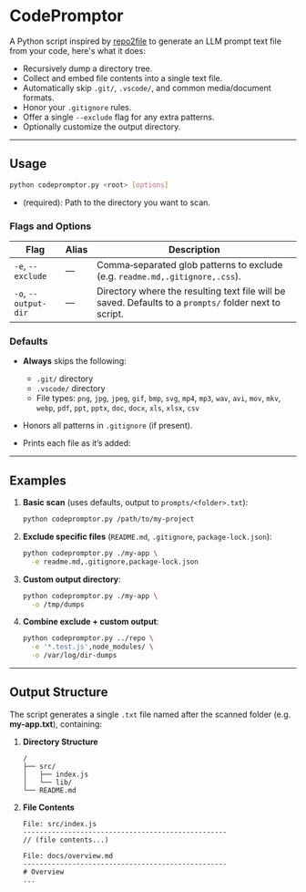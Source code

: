 # CodePromptor

A Python script inspired by [repo2file](https://github.com/artkulak/repo2file) to generate an LLM prompt text file from your code, here's what it does:

- Recursively dump a directory tree.
- Collect and embed file contents into a single text file.
- Automatically skip `.git/`, `.vscode/`, and common media/document formats.
- Honor your `.gitignore` rules.
- Offer a single `--exclude` flag for any extra patterns.
- Optionally customize the output directory.

---

## Usage

```bash
python codepromptor.py <root> [options]
```

- (required): Path to the directory you want to scan.

### Flags and Options

| Flag                 | Alias | Description                                                                                            |
| -------------------- | ----- | ------------------------------------------------------------------------------------------------------ |
| `-e`, `--exclude`    | —     | Comma‑separated glob patterns to exclude (e.g. `readme.md,.gitignore,.css`).                           |
| `-o`, `--output-dir` | —     | Directory where the resulting text file will be saved. Defaults to a `prompts/` folder next to script. |

### Defaults

- **Always** skips the following:

  - `.git/` directory
  - `.vscode/` directory
  - File types: `png`, `jpg`, `jpeg`, `gif`, `bmp`, `svg`, `mp4`, `mp3`, `wav`, `avi`, `mov`, `mkv`, `webp`, `pdf`, `ppt`, `pptx`, `doc`, `docx`, `xls`, `xlsx`, `csv`

- Honors all patterns in `.gitignore` (if present).
- Prints each file as it’s added:

---

## Examples

1. **Basic scan** (uses defaults, output to `prompts/<folder>.txt`):

   ```bash
   python codepromptor.py /path/to/my-project
   ```

2. **Exclude specific files** (`README.md`, `.gitignore`, `package-lock.json`):

   ```bash
   python codepromptor.py ./my-app \
     -e readme.md,.gitignore,package-lock.json
   ```

3. **Custom output directory**:

   ```bash
   python codepromptor.py ./my-app \
     -o /tmp/dumps
   ```

4. **Combine exclude + custom output**:

   ```bash
   python codepromptor.py ../repo \
     -e '*.test.js',node_modules/ \
     -o /var/log/dir-dumps
   ```

---

## Output Structure

The script generates a single `.txt` file named after the scanned folder (e.g. **my-app.txt**), containing:

1. **Directory Structure**

   ```
   /
   ├── src/
   │   ├── index.js
   │   └── lib/
   └── README.md
   ```

2. **File Contents**

   ```
   File: src/index.js
   --------------------------------------------------
   // (file contents...)

   File: docs/overview.md
   --------------------------------------------------
   # Overview
   ...
   ```
